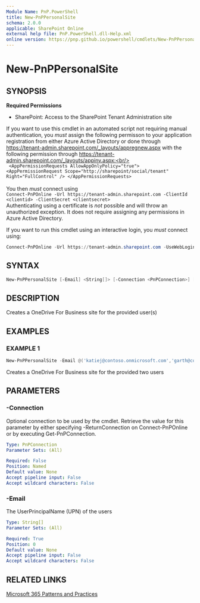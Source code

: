 ```yaml
---
Module Name: PnP.PowerShell
title: New-PnPPersonalSite
schema: 2.0.0
applicable: SharePoint Online
external help file: PnP.PowerShell.dll-Help.xml
online version: https://pnp.github.io/powershell/cmdlets/New-PnPPersonalSite.html
---
```

 
# New-PnPPersonalSite

## SYNOPSIS

**Required Permissions**

* SharePoint: Access to the SharePoint Tenant Administration site

If you want to use this cmdlet in an automated script not requiring manual authentication, you *must* assign the following permisson to your application registration from either Azure Active Directory or done through https://tenant-admin.sharepoint.com/_layouts/appregnew.aspx with the following permission through https://tenant-admin.sharepoint.com/_layouts/appinv.aspx:<br/><br/> `
<AppPermissionRequests AllowAppOnlyPolicy="true">
    <AppPermissionRequest Scope="http://sharepoint/social/tenant" Right="FullControl" />
  </AppPermissionRequests>`<br/><br/>You then *must* connect using<br/> `Connect-PnPOnline -Url https://tenant-admin.sharepoint.com -ClientId <clientid> -ClientSecret <clientsecret>`<br/>Authenticating using a certificate is *not* possible and will throw an unauthorized exception. It does not require assigning any permissions in Azure Active Directory.

  If you want to run this cmdlet using an interactive login, you *must* connect using:

```powershell
Connect-PnPOnline -Url https://tenant-admin.sharepoint.com -UseWebLogin
```

## SYNTAX

```powershell
New-PnPPersonalSite [-Email] <String[]> [-Connection <PnPConnection>] [<CommonParameters>]
```

## DESCRIPTION

Creates a OneDrive For Business site for the provided user(s)

## EXAMPLES

### EXAMPLE 1
```powershell
New-PnPPersonalSite -Email @('katiej@contoso.onmicrosoft.com','garth@contoso.onmicrosoft.com')
```

Creates a OneDrive For Business site for the provided two users

## PARAMETERS

### -Connection
Optional connection to be used by the cmdlet. Retrieve the value for this parameter by either specifying -ReturnConnection on Connect-PnPOnline or by executing Get-PnPConnection.

```yaml
Type: PnPConnection
Parameter Sets: (All)

Required: False
Position: Named
Default value: None
Accept pipeline input: False
Accept wildcard characters: False
```

### -Email
The UserPrincipalName (UPN) of the users

```yaml
Type: String[]
Parameter Sets: (All)

Required: True
Position: 0
Default value: None
Accept pipeline input: False
Accept wildcard characters: False
```

## RELATED LINKS

[Microsoft 365 Patterns and Practices](https://aka.ms/m365pnp)

